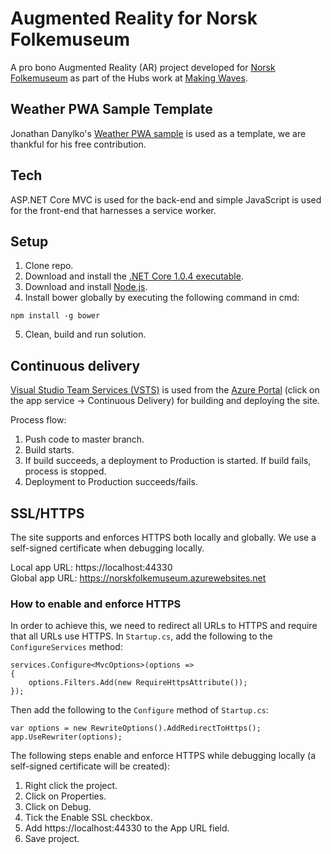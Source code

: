 # Augmented Reality for Norsk Folkemuseum

A pro bono Augmented Reality (AR) project developed for [Norsk Folkemuseum](https://norskfolkemuseum.no/) as part of the Hubs work at [Making Waves](https://www.makingwaves.com/).

## Weather PWA Sample Template

Jonathan Danylko's [Weather PWA sample](https://dzone.com/articles/building-progressive-web-applications-pwa-with-vis) is used as a template, we are thankful for his free contribution.

## Tech

ASP.NET Core MVC is used for the back-end and simple JavaScript is used for the front-end that harnesses a service worker.

## Setup

1. Clone repo.
2. Download and install the [.NET Core 1.0.4 executable](https://github.com/dotnet/core/blob/master/release-notes/download-archives/1.0.4-download.md).
3. Download and install [Node.js](https://nodejs.org/en/download/).
4. Install bower globally by executing the following command in cmd:

```
npm install -g bower
```

5. Clean, build and run solution.

## Continuous delivery

[Visual Studio Team Services (VSTS)](https://www.visualstudio.com/team-services/) is used from the [Azure Portal](https://portal.azure.com) (click on the app service -> Continuous Delivery) for building and deploying the site.

Process flow:

1. Push code to master branch.
2. Build starts.
3. If build succeeds, a deployment to Production is started. If build fails, process is stopped.
4. Deployment to Production succeeds/fails.

## SSL/HTTPS

The site supports and enforces HTTPS both locally and globally. We use a self-signed certificate when debugging locally.

Local app URL: https://localhost:44330
<br/>
Global app URL: https://norskfolkemuseum.azurewebsites.net

### How to enable and enforce HTTPS

In order to achieve this, we need to redirect all URLs to HTTPS and require that all URLs use HTTPS. In `Startup.cs`, add the following to the `ConfigureServices` method:

```
services.Configure<MvcOptions>(options =>
{
    options.Filters.Add(new RequireHttpsAttribute());
});
```

Then add the following to the `Configure` method of `Startup.cs`:

```
var options = new RewriteOptions().AddRedirectToHttps();
app.UseRewriter(options);
```

The following steps enable and enforce HTTPS while debugging locally (a self-signed certificate will be created):

1. Right click the project.
2. Click on Properties.
3. Click on Debug.
4. Tick the Enable SSL checkbox.
5. Add https://localhost:44330 to the App URL field.
6. Save project.